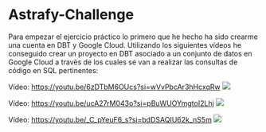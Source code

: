 # Astrafy-Challenge

Para empezar el ejercicio práctico lo primero que he hecho ha sido crearme una cuenta en DBT y Google Cloud. Utilizando los siguientes vídeos he conseguido crear un proyecto en DBT asociado a un conjunto de datos en Google Cloud a través de los cuales se van a realizar las consultas de código en SQL pertinentes:

Vídeo: https://youtu.be/6zDTbM6OUcs?si=wVvPbcAr3hHcxqRw
[![](https://markdown-videos.data.dev/youtube/wVvPbcAr3hHcxqRw)](https://youtu.be/6zDTbM6OUcs?si=wVvPbcAr3hHcxqRw)

Vídeo: https://youtu.be/ucA27rM043o?si=pBuWUOYmgtoI2Lhj
[![](https://img.youtube.com/vi/pBuWUOYmgtoI2Lhj/0.jpg)](https://youtu.be/ucA27rM043o?si=pBuWUOYmgtoI2Lhj)

Vídeo: https://youtu.be/_C_pYeuF6_s?si=bdDSAQIU62k_nS5m
[![](https://img.youtube.com/vi/bdDSAQIU62k_nS5m/0.jpg)](https://youtu.be/_C_pYeuF6_s?si=bdDSAQIU62k_nS5m)
